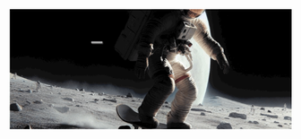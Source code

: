 <img src="https://github.com/joaopaulo-souza/joaopaulo-souza/blob/master/images/README_animation.gif">
